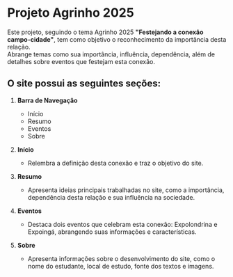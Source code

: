 # Projeto Agrinho 2025

Este projeto, seguindo o tema Agrinho 2025 **"Festejando a conexão campo-cidade"**, tem como objetivo o reconhecimento da importância desta relação.  
Abrange temas como sua importância, influência, dependência, além de detalhes sobre eventos que festejam esta conexão.

## O site possui as seguintes seções:

1. **Barra de Navegação**  
   - Início  
   - Resumo  
   - Eventos  
   - Sobre  

2. **Início**  
   - Relembra a definição desta conexão e traz o objetivo do site.

3. **Resumo**  
   - Apresenta ideias principais trabalhadas no site, como a importância, dependência desta relação e sua influência na sociedade.

4. **Eventos**  
   - Destaca dois eventos que celebram esta conexão: Expolondrina e Expoingá, abrangendo suas informações e características.

5. **Sobre**  
   - Apresenta informações sobre o desenvolvimento do site, como o nome do estudante, local de estudo, fonte dos textos e imagens.
